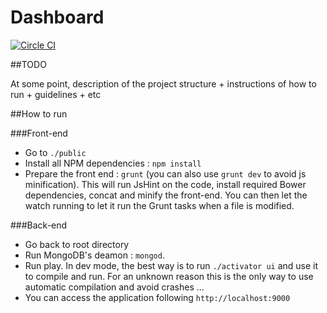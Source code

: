 Dashboard
=========
[![Circle CI](https://circleci.com/gh/latticemarkets/dashboard.svg?style=svg&circle-token=3b3c7b821631e065d45a49e3960e361f56f7717d)](https://circleci.com/gh/latticemarkets/dashboard)

##TODO

At some point, description of the project structure + instructions of how to run + guidelines + etc

##How to run

###Front-end
 
 * Go to `./public`
 * Install all NPM dependencies : `npm install`
 * Prepare the front end : `grunt` (you can also use `grunt dev` to avoid js minification). This will run JsHint on the code, install required Bower dependencies, concat and minify the front-end. You can then let the watch running to let it run the Grunt tasks when a file is modified.
 
###Back-end
 * Go back to root directory
 * Run MongoDB's deamon : `mongod`.
 * Run play. In dev mode, the best way is to run `./activator ui` and use it to compile and run. For an unknown reason this is the only way to use automatic compilation and avoid crashes ...
 * You can access the application following `http://localhost:9000`
